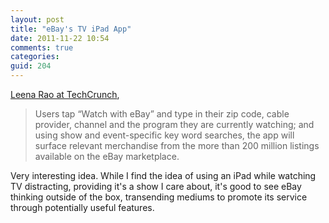 ```yaml
---
layout: post
title: "eBay's TV iPad App"
date: 2011-11-22 10:54
comments: true
categories:
guid: 204
---
```

[Leena Rao at TechCrunch](http://techcrunch.com/2011/11/21/ebays-ipad-app-now-shows-shoppers-relevant-merchandise-for-what-they-are-watching-on-tv/?utm_source=sendgrid.com&utm_medium=email&utm_campaign=website),

> Users tap “Watch with eBay” and type in their zip code, cable provider, channel and the program they are currently watching; and using show and event-specific key word searches, the app will surface relevant merchandise from the more than 200 million listings available on the eBay marketplace.

Very interesting idea. While I find the idea of using an iPad while watching TV distracting, providing it's a show I care about, it's good to see eBay thinking outside of the box, transending mediums to promote its service through potentially useful features.



